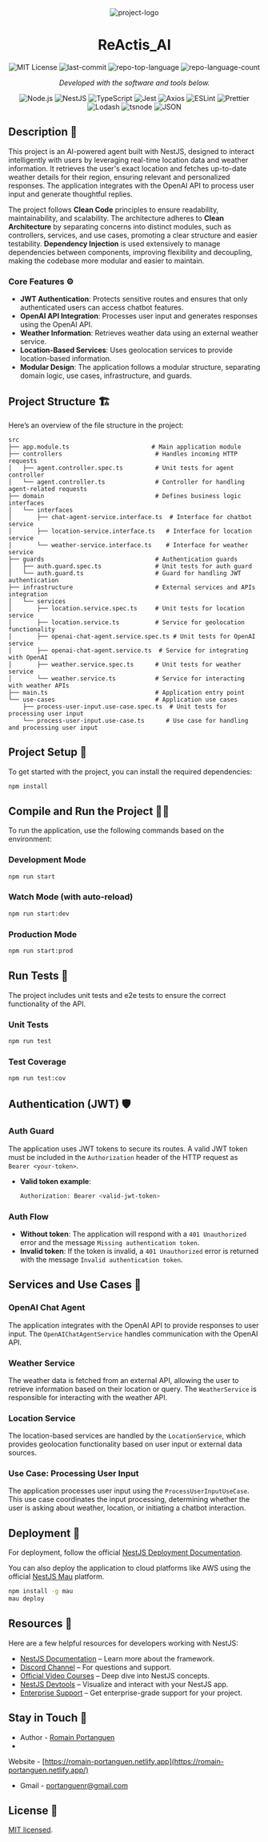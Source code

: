 <div align="center" style="width: 100%;">
  <img
    src="src/assets/reactis-banner.png"
    alt="project-logo"
    style="max-width: 100%; height: auto;"
  />
</div>
<h1 align="center">ReActis_AI</h1>
<p align="center">
  <img src="https://img.shields.io/badge/License-MIT-0184a4?style=plastic&logo=opensourceinitiative&logoColor=white" alt="MIT License">
  <img src="https://img.shields.io/github/last-commit/Romain-Portanguen/reactis_ai?style=plastic&logo=git&logoColor=white&color=0184a4" alt="last-commit">
  <img src="https://img.shields.io/github/languages/top/Romain-Portanguen/reactis_ai?style=plastic&color=0184a4" alt="repo-top-language">
  <img src="https://img.shields.io/github/languages/count/Romain-Portanguen/reactis_ai?style=plastic&color=0184a4" alt="repo-language-count">
</p>
<p align="center">
  <em>Developed with the software and tools below.</em>
</p>
<p align="center">
  <img src="https://img.shields.io/badge/Node.js-339933.svg?style=plastic&logo=Node.js&logoColor=white" alt="Node.js">
  <img src="https://img.shields.io/badge/NestJS-E0234E.svg?style=plastic&logo=NestJS&logoColor=white" alt="NestJS">
  <img src="https://img.shields.io/badge/TypeScript-3178C6.svg?style=plastic&logo=TypeScript&logoColor=white" alt="TypeScript">
  <img src="https://img.shields.io/badge/Jest-C21325.svg?style=plastic&logo=Jest&logoColor=white" alt="Jest">
  <img src="https://img.shields.io/badge/Axios-5A29E4.svg?style=plastic&logo=Axios&logoColor=white" alt="Axios">
  <img src="https://img.shields.io/badge/ESLint-4B32C3.svg?style=plastic&logo=ESLint&logoColor=white" alt="ESLint">
  <img src="https://img.shields.io/badge/Prettier-F7B93E.svg?style=plastic&logo=Prettier&logoColor=black" alt="Prettier">
  <img src="https://img.shields.io/badge/Lodash-3492FF.svg?style=plastic&logo=Lodash&logoColor=white" alt="Lodash">
  <img src="https://img.shields.io/badge/tsnode-3178C6.svg?style=plastic&logo=ts-node&logoColor=white" alt="tsnode">
  <img src="https://img.shields.io/badge/JSON-000000.svg?style=plastic&logo=JSON&logoColor=white" alt="JSON">
</p>

## Description 📑

This project is an AI-powered agent built with NestJS, designed to interact intelligently with users by leveraging real-time location data and weather information. It retrieves the user's exact location and fetches up-to-date weather details for their region, ensuring relevant and personalized responses. The application integrates with the OpenAI API to process user input and generate thoughtful replies.

The project follows **Clean Code** principles to ensure readability, maintainability, and scalability. The architecture adheres to **Clean Architecture** by separating concerns into distinct modules, such as controllers, services, and use cases, promoting a clear structure and easier testability. **Dependency Injection** is used extensively to manage dependencies between components, improving flexibility and decoupling, making the codebase more modular and easier to maintain.

### Core Features ⚙️

- **JWT Authentication**: Protects sensitive routes and ensures that only authenticated users can access chatbot features.
- **OpenAI API Integration**: Processes user input and generates responses using the OpenAI API.
- **Weather Information**: Retrieves weather data using an external weather service.
- **Location-Based Services**: Uses geolocation services to provide location-based information.
- **Modular Design**: The application follows a modular structure, separating domain logic, use cases, infrastructure, and guards.

## Project Structure 🏗️

Here’s an overview of the file structure in the project:

```
src
├── app.module.ts                       # Main application module
├── controllers                          # Handles incoming HTTP requests
│   ├── agent.controller.spec.ts         # Unit tests for agent controller
│   └── agent.controller.ts              # Controller for handling agent-related requests
├── domain                               # Defines business logic interfaces
│   └── interfaces
│       ├── chat-agent-service.interface.ts  # Interface for chatbot service
│       ├── location-service.interface.ts   # Interface for location service
│       └── weather-service.interface.ts    # Interface for weather service
├── guards                               # Authentication guards
│   ├── auth.guard.spec.ts               # Unit tests for auth guard
│   └── auth.guard.ts                    # Guard for handling JWT authentication
├── infrastructure                       # External services and APIs integration
│   └── services
│       ├── location.service.spec.ts     # Unit tests for location service
│       ├── location.service.ts          # Service for geolocation functionality
│       ├── openai-chat-agent.service.spec.ts # Unit tests for OpenAI service
│       ├── openai-chat-agent.service.ts  # Service for integrating with OpenAI
│       ├── weather.service.spec.ts      # Unit tests for weather service
│       └── weather.service.ts           # Service for interacting with weather APIs
├── main.ts                              # Application entry point
└── use-cases                            # Application use cases
    ├── process-user-input.use-case.spec.ts  # Unit tests for processing user input
    └── process-user-input.use-case.ts      # Use case for handling and processing user input
```

## Project Setup 🔧

To get started with the project, you can install the required dependencies:

```bash
npm install
```

## Compile and Run the Project 🏃🏻

To run the application, use the following commands based on the environment:

### Development Mode

```bash
npm run start
```

### Watch Mode (with auto-reload)

```bash
npm run start:dev
```

### Production Mode

```bash
npm run start:prod
```

## Run Tests 🧪

The project includes unit tests and e2e tests to ensure the correct functionality of the API.

### Unit Tests

```bash
npm run test
```

### Test Coverage

```bash
npm run test:cov
```

## Authentication (JWT) 🛡️

### Auth Guard

The application uses JWT tokens to secure its routes. A valid JWT token must be included in the `Authorization` header of the HTTP request as `Bearer <your-token>`.

- **Valid token example**:

  ```bash
  Authorization: Bearer <valid-jwt-token>
  ```

### Auth Flow

- **Without token**: The application will respond with a `401 Unauthorized` error and the message `Missing authentication token`.
- **Invalid token**: If the token is invalid, a `401 Unauthorized` error is returned with the message `Invalid authentication token`.

## Services and Use Cases 🚚

### OpenAI Chat Agent

The application integrates with the OpenAI API to provide responses to user input. The `OpenAIChatAgentService` handles communication with the OpenAI API.

### Weather Service

The weather data is fetched from an external API, allowing the user to retrieve information based on their location or query. The `WeatherService` is responsible for interacting with the weather API.

### Location Service

The location-based services are handled by the `LocationService`, which provides geolocation functionality based on user input or external data sources.

### Use Case: Processing User Input

The application processes user input using the `ProcessUserInputUseCase`. This use case coordinates the input processing, determining whether the user is asking about weather, location, or initiating a chatbot interaction.

## Deployment 🚀

For deployment, follow the official [NestJS Deployment Documentation](https://docs.nestjs.com/deployment).

You can also deploy the application to cloud platforms like AWS using the official [NestJS Mau](https://mau.nestjs.com) platform.

```bash
npm install -g mau
mau deploy
```

## Resources 📖

Here are a few helpful resources for developers working with NestJS:

- [NestJS Documentation](https://docs.nestjs.com) – Learn more about the framework.
- [Discord Channel](https://discord.gg/G7Qnnhy) – For questions and support.
- [Official Video Courses](https://courses.nestjs.com/) – Deep dive into NestJS concepts.
- [NestJS Devtools](https://devtools.nestjs.com) – Visualize and interact with your NestJS app.
- [Enterprise Support](https://enterprise.nestjs.com) – Get enterprise-grade support for your project.

## Stay in Touch 💬

- Author - [Romain Portanguen](https://www.linkedin.com/in/romain-portanguen/)
-

 Website - [https://romain-portanguen.netlify.app](https://romain-portanguen.netlify.app/)
- Gmail - [portanguenr@gmail.com](https://mail.google.com/mail/u/0/?fs=1&tf=cm&source=mailto&to=portanguenr@gmail.com)

## License 🪪

[MIT licensed](https://github.com/nestjs/nest/blob/master/LICENSE).
